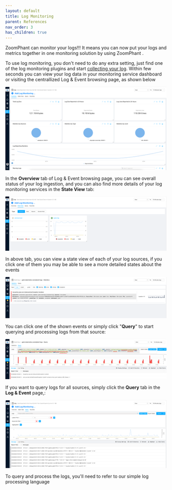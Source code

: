 ```yaml
---
layout: default
title: Log Monitoring
parent: References
nav_order: 3
has_children: true
---
```


ZoomPhant can monitor your logs!!! It means you can now put your logs and metrics together in one monitoring solution by using ZoomPhant .

To use log monitoring, you don't need to do any extra setting, just find one of the log monitoring plugins and start  [collecting your log](./add). Within few seconds you can view your log data in your monitoring service dashboard or visiting the centrallized Log & Event browsing page, as shown below

 ![image-20240402094249365](./image-20240402094249365.png)



In the **Overview** tab of Log & Event browsing page, you can see overall status of your log ingestion, and you can also find more details of your log monitoring services in the **State View** tab:

![image-20240402094436367](./image-20240402094436367.png)

In above tab, you can view a state view of each of your log sources, if you click one of them you may be able to see a more detailed states about the events

![image-20240402094733085](./image-20240402094733085.png)

You can click one of the shown events or simply click "**Query**" to start querying and processing logs from that source:

![image-20240402094957071](./image-20240402094957071.png)

If you want to query logs for all sources, simply click the **Query** tab in the **Log & Event** page,:

![image-20240402094541885](./image-20240402094541885.png)



To query and process the logs, you'll need to refer to our simple log processing language

